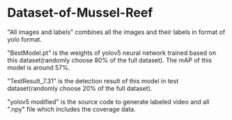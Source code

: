 # Dataset-of-Mussel-Reef

"All images and labels" combines all the images and their labels in format of yolo format.

"BestModel.pt" is the weights of yolov5 neural network trained based on this dataset(randomly choose 80% of the full dataset). The mAP of this model is around 57%.

"TestResult_7.31" is the detection result of this model in test dataset(randomly choose 20% of the full dataset).

"yolov5 modified" is the source code to generate labeled video and all ".npy" file which includes the coverage data.
